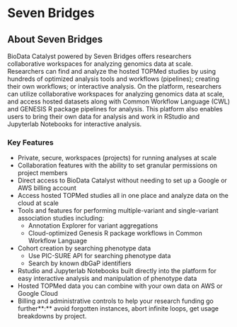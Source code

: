# Seven Bridges

## **About Seven Bridges**

BioData Catalyst powered by Seven Bridges offers researchers collaborative workspaces for analyzing genomics data at scale. Researchers can find and analyze the hosted TOPMed studies by using hundreds of optimized analysis tools and workflows \(pipelines\); creating their own workflows; or interactive analysis. On the platform, researchers can utilize collaborative workspaces for analyzing genomics data at scale, and access hosted datasets along with Common Workflow Language \(CWL\) and GENESIS R package pipelines for analysis. This platform also enables users to bring their own data for analysis and work in RStudio and Jupyterlab Notebooks for interactive analysis.

### **Key Features**

* Private, secure, workspaces \(projects\) for running analyses at scale
* Collaboration features with the ability to set granular permissions on project members
* Direct access to BioData Catalyst without needing to set up a Google or AWS billing account
* Access hosted TOPMed studies all in one place and analyze data on the cloud at scale
* Tools and features for performing multiple-variant and single-variant association studies including:
  * Annotation Explorer for variant aggregations
  * Cloud-optimized Genesis R package workflows in Common Workflow Language
* Cohort creation by searching phenotype data
  * Use PIC-SURE API for searching phenotype data
  * Search by known dbGaP identifiers
* Rstudio and Jupyterlab Notebooks built directly into the platform for easy interactive analysis and manipulation of phenotype data
* Hosted TOPMed data you can combine with your own data on AWS or Google Cloud
* Billing and administrative controls to help your research funding go further**:** avoid forgotten instances, abort infinite loops, get usage breakdowns by project.

